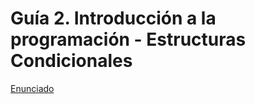 # Guía 2. Introducción a la programación - Estructuras Condicionales


[Enunciado](https://docs.google.com/document/d/1nenbVUAfQ4cntK6nylXSdxcaxnZilamH/preview)
